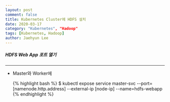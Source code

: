 ```yaml
---
layout: post
comment: false
title: Kubernetes Cluster에 HDFS 설치
date: 2020-03-17
category: "Kubernetes", "Hadoop"
tags: [Kubernetes, Hadoop]
author: Jaehyun Lee
---
```


##### HDFS Web App 포트 열기

---

- Master와 Worker에 

  {% highlight bash %} $ kubectl expose service master-svc --port=[namenode.http.address] --external-ip [node-ip] --name=hdfs-webapp {% endhighlight %}


